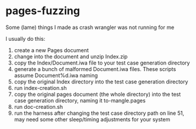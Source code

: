 pages-fuzzing
=============

Some (lame) things I made as crash wrangler was not running for me

I usually do this:

1) create a new Pages document
2) change into the document and unzip Index.zip
3) copy the Index/Document.iwa file to your test case generation directory
4) generate a bunch of malformed Document.iwa files. These scripts assume Document%d.iwa naming
5) copy the original Index directory into the test case generation directory
6) run index-creation.sh
7) copy the original pages document (the whole directory) into the test case generation directory, naming it to-mangle.pages
8) run doc-creation.sh
9) run the harness after changing the test case directory path on line 51, may need some other sleep/timing adjustments for your system
